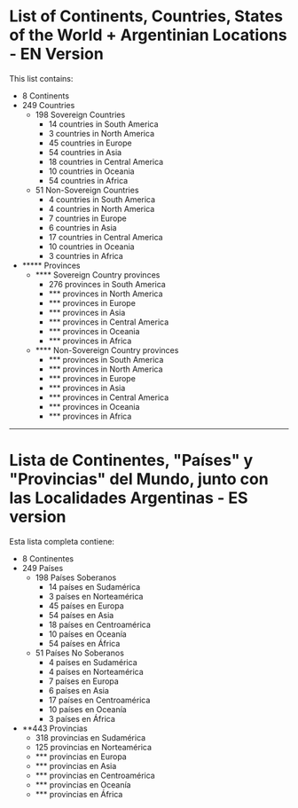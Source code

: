 # List of Continents, Countries, States of the World + Argentinian Locations - EN Version
This list contains:
- 8 Continents
- 249 Countries
  - 198 Sovereign Countries
    - 14 countries in South America
    - 3 countries in North America
    - 45 countries in Europe
    - 54 countries in Asia
    - 18 countries in Central America
    - 10 countries in Oceania
    - 54 countries in Africa
  - 51 Non-Sovereign Countries
    - 4 countries in South America
    - 4 countries in North America
    - 7 countries in Europe
    - 6 countries in Asia
    - 17 countries in Central America
    - 10 countries in Oceania
    - 3 countries in Africa
- ***** Provinces
  - **** Sovereign Country provinces
    - 276 provinces in South America
    - *** provinces in North America
    - *** provinces in Europe
    - *** provinces in Asia
    - *** provinces in Central America
    - *** provinces in Oceania
    - *** provinces in Africa
  - **** Non-Sovereign Country provinces
    - *** provinces in South America
    - *** provinces in North America
    - *** provinces in Europe
    - *** provinces in Asia
    - *** provinces in Central America
    - *** provinces in Oceania
    - *** provinces in Africa
--- 
# Lista de Continentes, "Países" y "Provincias" del Mundo, junto con las Localidades Argentinas - ES version
Esta lista completa contiene:
- 8 Continentes
- 249 Países
  - 198 Países Soberanos
    - 14 países en Sudamérica
    - 3 países en Norteamérica
    - 45 países en Europa
    - 54 países en Asia
    - 18 países en Centroamérica
    - 10 países en Oceanía
    - 54 países en África
  - 51 Países No Soberanos
    - 4 países en Sudamérica
    - 4 países en Norteamérica
    - 7 países en Europa
    - 6 países en Asia
    - 17 países en Centroamérica
    - 10 países en Oceanía
    - 3 países en África
- **443 Provincias
  - 318 provincias en Sudamérica
  - 125 provincias en Norteamérica
  - *** provincias en Europa
  - *** provincias en Asia
  - *** provincias en Centroamérica
  - *** provincias en Oceanía
  - *** provincias en África
